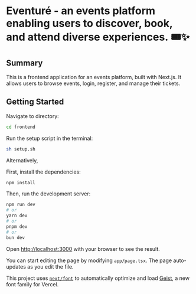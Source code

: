 # Eventuré - an events platform enabling users to discover, book, and attend diverse experiences.&nbsp;🎟️✨

## Summary

This is a frontend application for an events platform, built with Next.js. It allows users to browse events, login, register, and manage their tickets.

## Getting Started

Navigate to directory:

```bash
cd frontend
```

Run the setup script in the terminal:

```bash
sh setup.sh
```

Alternatively,

First, install the dependencies:

```bash
npm install
```

Then, run the development server:

```bash
npm run dev
# or
yarn dev
# or
pnpm dev
# or
bun dev
```

Open [http://localhost:3000](http://localhost:3000) with your browser to see the result.

You can start editing the page by modifying `app/page.tsx`. The page auto-updates as you edit the file.

This project uses [`next/font`](https://nextjs.org/docs/app/building-your-application/optimizing/fonts) to automatically optimize and load [Geist](https://vercel.com/font), a new font family for Vercel.
